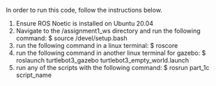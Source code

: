 In order to run this code, follow the instructions below.

1. Ensure ROS Noetic is installed on Ubuntu 20.04
2. Navigate to the /assignment1_ws directory and run the following command:
$ source /devel/setup.bash
3. run the following command in a linux terminal: 
$ roscore
4. run the following command in another linux terminal for gazebo:
$ roslaunch turtlebot3_gazebo turtlebot3_empty_world.launch
5. run any of the scripts with the following command:
$ rosrun part_1c script_name